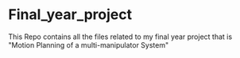 # Final_year_project
This Repo contains all the files related to my final year project that is "Motion Planning of a multi-manipulator System"
